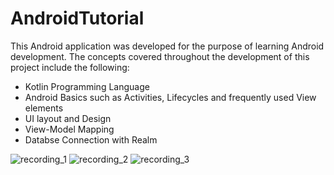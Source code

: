 # AndroidTutorial

This Android application was developed for the purpose of learning Android development.
The concepts covered throughout the development of this project include the following:

* Kotlin Programming Language
* Android Basics such as Activities, Lifecycles and frequently used View elements
* UI layout and Design
* View-Model Mapping
* Databse Connection with Realm

![recording_1](https://user-images.githubusercontent.com/41327394/92555699-d3c4d900-f29a-11ea-8540-2cf1d670087f.gif)
![recording_2](https://user-images.githubusercontent.com/41327394/92555737-e9d29980-f29a-11ea-8712-9adbfdb7193b.gif)
![recording_3](https://user-images.githubusercontent.com/41327394/92555754-f3f49800-f29a-11ea-92d3-21ca8b5184a1.gif)
